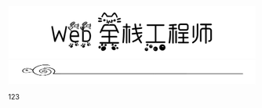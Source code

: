 <div align=center>
    <img src="pics/title.PNG" width=600 alt="Web 全栈工程师">
    <br>
    <img src="pics/cutline.jpg" width=1000 height=50 alt="分割线">
</div>

123
